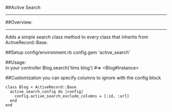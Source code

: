 ##Active Search
***

##Overview:
***
  Adds a simple search class method to every class that inherits from ActiveRecord::Base.
  
##Setup
config/environment.rb
    config.gem 'active_search'

##Usage:  
in your controller
    Blog.search('tims blog') #=> <Blog#Instance>


##Customization
you can specify columns to ignore with the config block

    class Blog < ActiveRecord::Base
      active_search_config do |config|
        config.active_search_exclude_columns = [:id, :url]
      end
    end